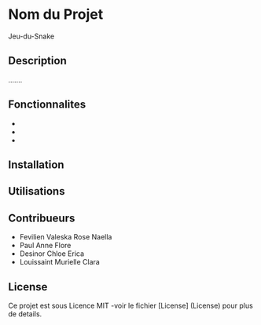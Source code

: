 # Nom du Projet
Jeu-du-Snake

## Description
.......

## Fonctionnalites

-
-
-

## Installation

## Utilisations

## Contribueurs

- Fevilien Valeska Rose Naella
- Paul Anne Flore
- Desinor Chloe Erica
- Louissaint Murielle Clara

## License

Ce projet est sous Licence MIT -voir le fichier [License] (License) pour plus de details.
